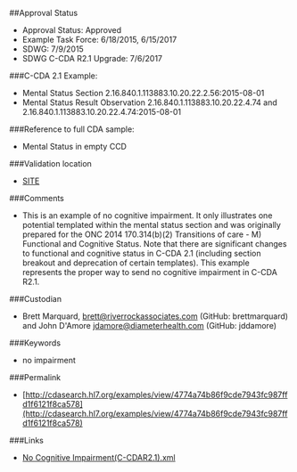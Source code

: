 ##Approval Status 

* Approval Status: Approved
* Example Task Force: 6/18/2015, 6/15/2017
* SDWG: 7/9/2015
* SDWG C-CDA R2.1 Upgrade: 7/6/2017

###C-CDA 2.1 Example: 

* Mental Status Section 2.16.840.1.113883.10.20.22.2.56:2015-08-01
* Mental Status Result Observation 2.16.840.1.113883.10.20.22.4.74 and 2.16.840.1.113883.10.20.22.4.74:2015-08-01

###Reference to full CDA sample:

* Mental Status in empty CCD

###Validation location

* [SITE](https://sitenv.org/sandbox-ccda/ccda-validator)


###Comments

* This is an example of no cognitive impairment. It only illustrates one potential templated within the mental status section and was originally prepared for the ONC 2014 170.314(b)(2) Transitions of care - M) Functional and Cognitive Status. Note that there are significant changes to functional and cognitive status in C-CDA 2.1 (including section breakout and deprecation of certain templates). This example represents the proper way to send no cognitive impairment in C-CDA R2.1. 

###Custodian

* Brett Marquard, brett@riverrockassociates.com (GitHub: brettmarquard) and John D'Amore jdamore@diameterhealth.com (GitHub: jddamore)

###Keywords

* no impairment





###Permalink 

* [http://cdasearch.hl7.org/examples/view/4774a74b86f9cde7943fc987ffd1f6121f8ca578](http://cdasearch.hl7.org/examples/view/4774a74b86f9cde7943fc987ffd1f6121f8ca578)


###Links 

* [No Cognitive Impairment(C-CDAR2.1).xml](https://github.com/HL7/C-CDA-Examples/tree/master/Mental%20Status/No%20Cognitive%20Impairment/No%20Cognitive%20Impairment%28C-CDAR2.1%29.xml)
